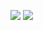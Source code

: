 ![](https://github-readme-stats.vercel.app/api?username=okwrtdsh&count_private=true&show_icons=true&include_all_commits=true)
![](https://github-readme-stats.vercel.app/api/top-langs/?username=okwrtdsh&layout=compact&langs_count=8)
